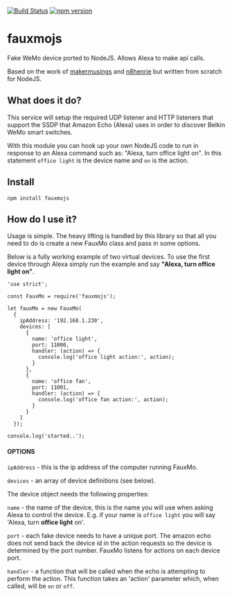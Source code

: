 [![Build Status](https://travis-ci.org/dsandor/fauxmojs.svg?branch=master)](https://travis-ci.org/dsandor/fauxmojs)
[![npm version](https://badge.fury.io/js/fauxmojs.svg)](https://badge.fury.io/js/fauxmojs)

# fauxmojs
Fake WeMo device ported to NodeJS.  Allows Alexa to make api calls.

Based on the work of [makermusings](https://github.com/makermusings/fauxmo) and [n8henrie](https://github.com/n8henrie/fauxmo) but written from scratch for NodeJS.


## What does it do?
This service will setup the required UDP listener and HTTP listeners that support the SSDP that Amazon Echo (Alexa) uses in order to discover Belkin WeMo smart switches.

With this module you can hook up your own NodeJS code to run in response to an Alexa command such as:  "Alexa, turn office light on".  In this statement `office light` is the device name and `on` is the action.

## Install

`npm install fauxmojs`

## How do I use it?

Usage is simple.  The heavy lifting is handled by this library so that all you need to do is create a new FauxMo class and pass in some options.

Below is a fully working example of two virtual devices.  To use the first device through Alexa simply run the example and say **"Alexa, turn office light on"**.

```
'use strict';

const FauxMo = require('fauxmojs');

let fauxMo = new FauxMo(
  {
    ipAddress: '192.168.1.230',
    devices: [
      {
        name: 'office light',
        port: 11000,
        handler: (action) => {
          console.log('office light action:', action);
        }
      },
      {
        name: 'office fan',
        port: 11001,
        handler: (action) => {
          console.log('office fan action:', action);
        }
      }
    ]
  });

console.log('started..');
```
#### OPTIONS

`ipAddress` - this is the ip address of the computer running FauxMo.

`devices` - an array of device definitions (see below).

The device object needs the following properties:

`name` - the name of the device, this is the name you will use when asking Alexa to control the device.  E.g. if your name is `office light` you will say 'Alexa, turn **office light** on'.

`port` - each fake device needs to have a unique port.  The amazon echo does not send back the device id in the action requests so the device is determined by the port number.  FauxMo listens for actions on each device port.

`handler` - a function that will be called when the echo is attempting to perform the action.  This function takes an 'action' parameter which, when called, will be `on` or `off`.
